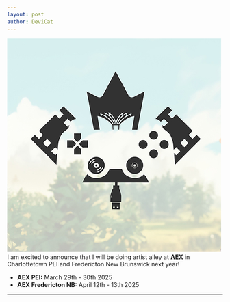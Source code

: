 ```yaml
---
layout: post
author: DeviCat
---
```


![](/img/AEX_Banner.jpg)
I am excited to announce that I will be doing artist alley at **[AEX](https://atlanticexpo.ca/)** in Charlottetown PEI and Fredericton New Brunswick next year!

<!--card-->

- **AEX PEI:** March 29th &#45; 30th 2025
- **AEX Fredericton NB:** April 12th &#45; 13th 2025

---
